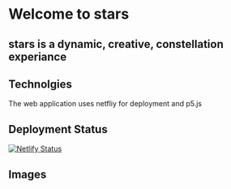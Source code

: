 # Welcome to stars

## stars is a dynamic, creative, constellation experiance

## Technolgies

The web application uses netfliy for deployment and p5.js

## Deployment Status

[![Netlify Status](https://api.netlify.com/api/v1/badges/b8fc9c47-d579-4df4-98d2-0edc5a8d0fda/deploy-status)](https://app.netlify.com/sites/angry-pasteur-0be0e9/deploys)

## Images
